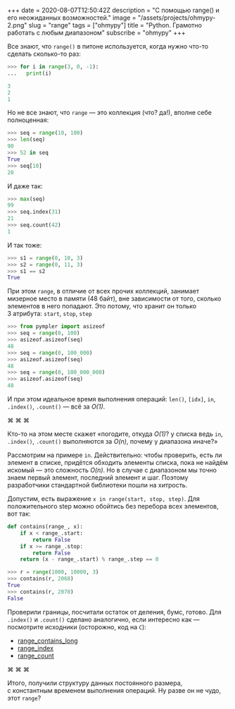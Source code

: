 +++
date = 2020-08-07T12:50:42Z
description = "С помощью range() и его неожиданных возможностей."
image = "/assets/projects/ohmypy-2.png"
slug = "range"
tags = ["ohmypy"]
title = "Python. Грамотно работать с любым диапазоном"
subscribe = "ohmypy"
+++

Все знают, что `range()` в питоне используется, когда нужно что-то сделать сколько-то раз:

```python
>>> for i in range(3, 0, -1):
...   print(i)

3
2
1
```

Но не все знают, что `range` — это коллекция (что? да!), вполне себе полноценная:

```python
>>> seq = range(10, 100)
>>> len(seq)
90
>>> 52 in seq
True
>>> seq[10]
20
```

И даже так:

```python
>>> max(seq)
99
>>> seq.index(31)
21
>>> seq.count(42)
1
```

И так тоже:

```python
>>> s1 = range(0, 10, 3)
>>> s2 = range(0, 11, 3)
>>> s1 == s2
True
```

При этом `range`, в отличие от всех прочих коллекций, занимает мизерное место в памяти (48 байт), вне зависимости от того, сколько элементов в него попадают. Это потому, что хранит он только 3 атрибута: `start`, `stop`, `step`

```python
>>> from pympler import asizeof
>>> seq = range(0, 100)
>>> asizeof.asizeof(seq)
48
>>> seq = range(0, 100_000)
>>> asizeof.asizeof(seq)
48
>>> seq = range(0, 100_000_000)
>>> asizeof.asizeof(seq)
48
```

И при этом идеальное время выполнения операций: `len()`, `[idx]`, `in`, `.index()`, `.count()` — всё за *O(1)*.

<p class="align-center">⌘&nbsp;⌘&nbsp;⌘</p>

Кто-то на этом месте скажет «погодите, откуда _O(1)_? у списка ведь `in`, `.index()`, `.count()` выполняются за *O(n)*, почему у диапазона иначе?»

Рассмотрим на примере `in`. Действительно: чтобы проверить, есть ли элемент в списке, придётся обходить элементы списка, пока не найдём искомый — это сложность _O(n)_. Но в случае с диапазоном мы точно знаем первый элемент, последний элемент и шаг. Поэтому разработчики стандартной библиотеки пошли на хитрость.

Допустим, есть выражение `x in range(start, stop, step)`. Для положительного step можно обойтись без перебора всех элементов, вот так:

```python
def contains(range_, x):
    if x < range_.start:
        return False
    if x >= range_.stop:
        return False
    return (x - range_.start) % range_.step == 0

>>> r = range(1000, 10000, 3)
>>> contains(r, 2068)
True
>>> contains(r, 2070)
False
```

Проверили границы, посчитали остаток от деления, бумс, готово. Для `.index()` и `.count()` сделано аналогично, если интересно как — посмотрите исходники (осторожно, код на `C`):

-   [range_contains_long](https://github.com/python/cpython/blob/384621c42f9102e31ba2c47feba144af09c989e5/Objects/rangeobject.c#L368)
-   [range_index](https://github.com/python/cpython/blob/384621c42f9102e31ba2c47feba144af09c989e5/Objects/rangeobject.c#L562)
-   [range_count](https://github.com/python/cpython/blob/384621c42f9102e31ba2c47feba144af09c989e5/Objects/rangeobject.c#L544)

<p class="align-center">⌘&nbsp;⌘&nbsp;⌘</p>

Итого, получили структуру данных постоянного размера, с константным временем выполнения операций. Ну разве он не чудо, этот `range`?
